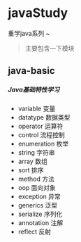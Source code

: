 # javaStudy
重学java系列 ~

> 主要包含一下模块

## java-basic

##### Java基础特性学习

- variable 变量
- datatype 数据类型
- operator 运算符
- control 流程控制
- enumeration 枚举
- string 字符串
- array 数组
- sort 排序
- method 方法
- oop 面向对象
- exception 异常
- generics 泛型
- serialize 序列化
- annotation 注解
- reflect 反射
